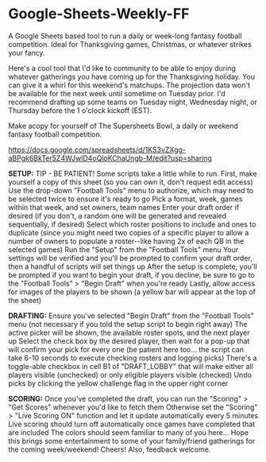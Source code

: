 # Google-Sheets-Weekly-FF
A Google Sheets based tool to run a daily or week-long fantasy football competition. Ideal for Thanksgiving games, Christmas, or whatever strikes your fancy. 

Here's a cool tool that I'd like to community to be able to enjoy during whatever gatherings you have coming up for the Thanksgiving holiday. You can give it a whirl for this weekend's matchups. The projection data won't be available for the next week until sometime on Tuesday prior. I'd recommend drafting up some teams on Tuesday night, Wednesday night, or Thursday before the 1 o'clock kickoff (EST).


Make acopy for yourself of The Supersheets Bowl, a daily or weekend fantasy football competition.


https://docs.google.com/spreadsheets/d/1KS3vZXgg-aBPgk6BkTer5Z4WJwlD4oQloKChaUngb-M/edit?usp=sharing


**SETUP:**
TIP - BE PATIENT! Some scripts take a little while to run.
First, make yourself a copy of this sheet (so you can own it, don't request edit access)
Use the drop-down "Football Tools" menu to authorize, which may need to be selected twice to ensure it's ready to go
Pick a format, week, games within that week, and set owners, team names
Enter your draft order if desired (if you don't, a random one will be generated and revealed sequentially, if desired)
Select which roster positions to include and ones to duplicate (since you might need two copies of a specific player to allow a number of owners to populate a roster--like having 2x of each QB in the selected games)
Run the "Setup" from the "Football Tools" menu
Your settings will be verified and you'll be prompted to confirm your draft order, then a handful of scripts will set things up
After the setup is complete, you'll be prompted if you want to begin your draft, if you decline, be sure to go to the "Football Tools" > "Begin Draft" when you're ready
Lastly, allow access for images of the players to be shown (a yellow bar will appear at the top of the sheet)


**DRAFTING:**
Ensure you've selected "Begin Draft" from the "Football Tools" menu (not necessary if you told the setup script to begin right away)
The active picker will be shown, the available roster spots, and the next player up
Select the check box by the desired player, then wait for a pop-up that will confirm your pick for every one (be patient here too... the script can take 6-10 seconds to execute checking rosters and logging picks)
There's a toggle-able checkbox in cell B1 of "DRAFT_LOBBY" that will make either all players visible (unchecked) or only eligible players visible (checked)
Undo picks by clicking the yellow challenge flag in the upper right corner


**SCORING:**
Once you've completed the draft, you can run the "Scoring" > "Get Scores" whenever you'd like to fetch them
Otherwise set the "Scoring" > "Live Scoring ON" function and let it update automatically every 5 minutes
Live scoring should turn off automatically once games have completed that are included
The colors should seem familiar to many of you here...
Hope this brings some entertainment to some of your family/friend gatherings for the coming week/weekend!
Cheers!
Also, feedback welcome.
